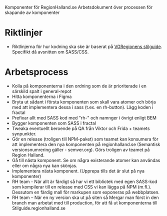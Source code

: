 Komponenter för RegionHalland.se
Arbetsdokument över processen för skapande av komponenter

# Riktlinjer
* Riktlinjerna för hur kodning ska ske är baserat på [VGRegionens stilguide](http://stilguiden.vgregion.se/). Specifikt då avsnitten om SASS/CSS. 

# Arbetsprocess
* Kolla på komponenterna i den ordning som de är prioriterade i en särskild spalt i general-repot
* Hitta komponenterna i Figma
* Bryta ut sådant i första komponenten som skall vara atomer och börja med att implementera dessa i sass (t.ex. en rh-button). Lägg koden i fractal
* Prefixar allt med SASS kod med "rh-" och namnger i övrigt enligt BEM
* Bygger komponenten som SASS i fractal
* Tweaka eventuellt beroende på QA från Viktor och Frida + teamets synpunkter. 
* Gör en release (troligen till NPM-paket) som teamet kan konsumera för att implementera den nya komponenten på regionhalland.se (Semantisk versionsnumrering gäller - semver.org). Görs troligen av teamet på Region Halland.
* Gå till nästa komponent. Se om några existerande atomer kan användas eller om några nya kan skönjas. 
* Implementera nästa komponent. (Upprepa tills det är slut på nya komponenter)
* RH team - När allt är färdigt så har vi ett bibliotek med egen SASS-kod som kompilerar till en release med CSS vi kan lägga på NPM (m.fl.). Dessutom en färdig mall för markupen som exponeras på webbplatsen.
* RH team – När en ny version ska ut på siten så Mergar man först in den branch man arbetat med till production, för att få ut komponenterna till Stilguide.regionhalland.se
